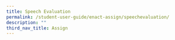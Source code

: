 ```yaml
---
title: Speech Evaluation
permalink: /student-user-guide/enact-assign/speechevaluation/
description: ""
third_nav_title: Assign
---
```

